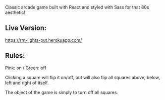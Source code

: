 Classic arcade game built with React and styled with Sass for that 80s aesthetic!

## Live Version: 

https://rm-lights-out.herokuapp.com/

## Rules:

Pink: on / Green: off 

Clicking a square will flip it on/off, but will also flip all squares above, below, left and right of itself.

The object of the game is simply to turn off all squares. 
